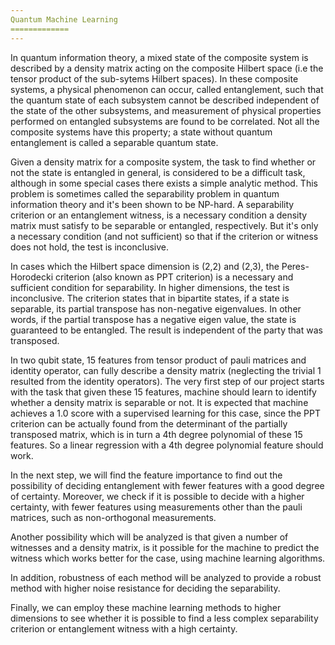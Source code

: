 ```yaml
---
Quantum Machine Learning
=============
---
```

In quantum information theory, a mixed state of the composite system is described by a density matrix acting on the composite Hilbert space (i.e the tensor product of the sub-sytems Hilbert spaces).
In these composite systems, a physical phenomenon can occur, called entanglement, such that the quantum state of each subsystem cannot be described independent of the state of the other subsystems, and measurement of physical properties performed on entangled subsystems are found to be correlated. Not all the composite systems have this property; a state without quantum entanglement is called a separable quantum state.

Given a density matrix for a composite system, the task to find whether or not the state is entangled in general, is considered to be a difficult task, although in some special cases there exists a simple analytic method. This problem is sometimes called the separability problem in quantum information theory and it's been shown to be NP-hard. A separability criterion or an entanglement witness, is a necessary condition a density matrix must satisfy to be separable or entangled, respectively. But it's only a necessary condition (and not sufficient) so that if the criterion or witness does not hold, the test is inconclusive.

In cases which the Hilbert space dimension is (2,2) and (2,3), the Peres-Horodecki criterion (also known as PPT criterion) is a necessary and sufficient condition for separability. In higher dimensions, the test is inconclusive. The criterion states that in bipartite states, if a state is separable, its partial transpose has non-negative eigenvalues. In other words, if the partial transpose has a negative eigen value, the state is guaranteed to be entangled. The result is independent of the party that was transposed.

In two qubit state, 15 features from tensor product of pauli matrices and identity operator, can fully describe a density matrix (neglecting the trivial 1 resulted from the identity operators). The very first step of our project starts with the task that given these 15 features, machine should learn to identify whether a density matrix is separable or not. It is expected that machine achieves a 1.0 score with a supervised learning for this case, since the PPT criterion can be actually found from the determinant of the partially transposed matrix, which is in turn a 4th degree polynomial of these 15 features. So a linear regression with a 4th degree polynomial feature should work.

In the next step, we will find the feature importance to find out the possibility of deciding entanglement with fewer features with a good degree of certainty. Moreover, we check if it is possible to decide with a higher certainty, with fewer features using measurements other than the pauli matrices, such as non-orthogonal measurements.

Another possibility which will be analyzed is that given a number of witnesses and a density matrix, is it possible for the machine to predict the witness which works better for the case, using machine learning algorithms.

In addition, robustness of each method will be analyzed to provide a robust method with higher noise resistance for deciding the separability.

Finally, we can employ these machine learning methods to higher dimensions to see whether it is possible to find a less complex separability criterion or entanglement witness with a high certainty.
